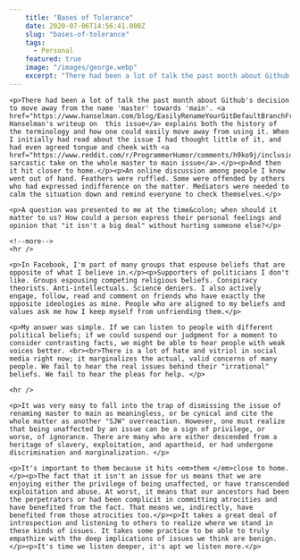 ```yaml
---
    title: "Bases of Tolerance"
    date: 2020-07-06T14:56:41.000Z
    slug: "bases-of-tolerance"
    tags:
      - Personal
    featured: true
    image: "/images/george.webp"
    excerpt: "There had been a lot of talk the past month about Github's decision to move away from the name 'master' towards 'main'."
---
```

    <p>There had been a lot of talk the past month about Github's decision to move away from the name 'master' towards 'main'. <a href="https://www.hanselman.com/blog/EasilyRenameYourGitDefaultBranchFromMasterToMain.aspx">Scott Hanselman's writeup on  this issue</a> explains both the history of the terminology and how one could easily move away from using it. When I initially had read about the issue I had thought little of it, and had even agreed tongue and cheek with <a href="https://www.reddit.com/r/ProgrammerHumor/comments/h9ko9j/inclusion/">Reddit's sarcastic take on the whole master to main issue</a>.</p><p>And then it hit closer to home.</p><p>An online discussion among people I know went out of hand. Feathers were ruffled. Some were offended by others who had expressed indifference on the matter. Mediators were needed to calm the situation down and remind everyone to check themselves.</p>
    
    <p>A question was presented to me at the time&colon; when should it matter to us? How could a person express their personal feelings and opinion that "it isn't a big deal" without hurting someone else?</p>
    
    <!--more-->
    <hr />
    
    <p>In Facebook, I'm part of many groups that espouse beliefs that are opposite of what I believe in.</p><p>Supporters of politicians I don't like. Groups espousing competing religious beliefs. Conspiracy theorists. Anti-intellectuals. Science deniers. I also actively engage, follow, read and comment on friends who have exactly the opposite ideologies as mine. People who are aligned to my beliefs and values ask me how I keep myself from unfriending them.</p>
    
    <p>My answer was simple. If we can listen to people with different political beliefs; if we could suspend our judgment for a moment to consider contrasting facts, we might be able to hear people with weak voices better. <br><br>There is a lot of hate and vitriol in social media right now; it marginalizes the actual, valid concerns of many people. We fail to hear the real issues behind their "irrational" beliefs. We fail to hear the pleas for help. </p>
    
    <hr />
    
    <p>It was very easy to fall into the trap of dismissing the issue of renaming master to main as meaningless, or be cynical and cite the whole matter as another "SJW" overreaction. However, one must realize that being unaffected by an issue can be a sign of privilege, or worse, of ignorance. There are many who are either descended from a heritage of slavery, exploitation, and apartheid, or had undergone discrimination and marginalization. </p>
    
    <p>It's important to them because it hits <em>them </em>close to home.</p><p>The fact that it isn't an issue for us means that we are enjoying either the privilege of being unaffected, or have transcended exploitation and abuse. At worst, it means that our ancestors had been the perpetrators or had been complicit in committing atrocities and have benefited from the fact. That means we, indirectly, have benefited from those atrocities too.</p><p>It takes a great deal of introspection and listening to others to realize where we stand in these kinds of issues. It takes some practice to be able to truly empathize with the deep implications of issues we think are benign.</p><p>It's time we listen deeper, it's apt we listen more.</p>